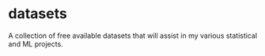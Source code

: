 # datasets
A collection of free available datasets that will assist in my various statistical and ML projects.
